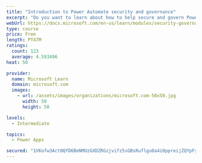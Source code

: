 ```yaml
---
title: "Introduction to Power Automate security and governance"
excerpt: "Do you want to learn about how to help secure and govern Power Platform apps like Power Automate? This module focuses on introducing Power Platform environments and their role in creating Data Loss Prevention (DLP) policies by using examples and use cases. A brief introduction and overview of tools will also be discussed, including Power Platform and Power Automate Admin experiences and the Power Platform Center of Excellence (COE) toolkit."
webUrl: https://docs.microsoft.com/en-us/learn/modules/security-governance-intro/
type: course
price: Free
length: PT47M
ratings:
  count: 123
  average: 4.593496
heat: 50

provider:
  name: Microsoft Learn
  domain: microsoft.com
  images:
    - url: /assets/images/organizations/microsoft.com-50x50.jpg
      width: 50
      height: 50

levels:
  - Intermediate

topics:
  - Power Apps

secured: "1VKofw3Act0QfD6BeNMUzGXDZRGzjvifz5sGBsRuflgu0a4i0ppreijZQYpFy2NgGUHWkT0BzAKUaRIImqIqg/chdJyPcborR17/ReF1qlCokgtcQBKfOm+ykWqZT2BQ4o4aTnL899L2cETkK6AESRoiVn7FWT/WzrdCfLQgmh4AaMvgMoRBiAH6m1YJVGHm2ST1KuXATI0+g+nuQByCWwGOLdI3gQMx9Xd5TvQOPAca5Ppzvs7f2fLPLj3DQ594dqNMnt67ZRG17+7simk+eYISlKWFU3VA4XfBieu/etzrIwQoEGaybFnyrP0WweVECha14FnVo7sZTOXfhGGhl7SoACCq5wbBMxO+hLxYaPFNu+E3djocZ+qDtRT1QlZcSoISdBgSZwfZIy0hRgY8SmS5K9xSTbNJo5Mw/tqisXE=;CGw+atfih1rNRLJQEy4m5Q=="
---
```



